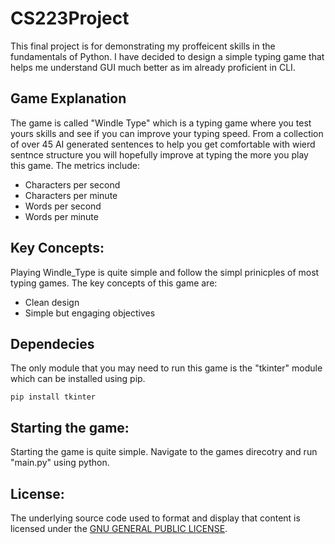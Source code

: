 # CS223Project

This final project is for demonstrating my proffeicent skills in the fundamentals of Python. I have decided to design a simple typing game that helps me understand GUI much better as im already proficient in CLI.

## Game Explanation
The game is called "Windle Type" which is a typing game where you test yours skills and see if you can improve your typing speed. From a collection of over 45 AI generated sentences to help you get comfortable with wierd sentnce structure you will hopefully improve at typing the more you play this game. The metrics include:
- Characters per second
- Characters per minute
- Words per second
- Words per minute

## Key Concepts:
Playing Windle_Type is quite simple and follow the simpl prinicples of most typing games. The key concepts of this game are:
- Clean design
- Simple but engaging objectives

## Dependecies
The only module that you may need to run this game is the "tkinter" module which can be installed using pip.

`pip install tkinter`

## Starting the game:
Starting the game is quite simple. Navigate to the games direcotry and run "main.py" using python.

## License:
The underlying source code used to format and display that content is licensed under the [GNU GENERAL PUBLIC LICENSE](https://github.com/windlej/CS223Project/commit/43c06a426282e5a8a71aa25b0051ddfa8406bc63).

